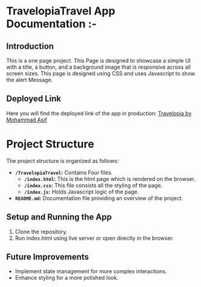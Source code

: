 # TravelopiaTravel App Documentation :-

## Introduction
This is a one page project. This Page is designed to showcase a simple UI with a title, a button, and a background image that is responsive across all screen sizes.
This page is designed using CSS and uses Javascript to show the alert Message.



## Deployed Link
Here you will find the deployed link of the app in production: [Travelopia by Mohammad Asif](https://remarkable-travesseiro-a29130.netlify.app/)


# Project Structure
The project structure is organized as follows:



- **`/TravelopiaTravel`:** Contains Four files.
  - **`/index.html`:** This is the html page which is rendered on the browser.
  - **`/index.css`:** This file consists all the styling of the page.
  - **`/index.js`:** Holds Javascript logic of the page.
- **`README.md`:** Documentation file providing an overview of the project.



## Setup and Running the App
1. Clone the repository.
2. Run index.html using live server or open directly in the browser.


## Future Improvements
- Implement state management for more complex interactions.
- Enhance styling for a more polished look.



